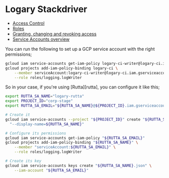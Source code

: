 # Logary Stackdriver


 - [Access Control][access-control]
 - [Roles][roles]
 - [Granting, changing and revoking access][policies]
 - [Service Accounts overview][sa-o]

You can run the following to set up a GCP service account with the right permissions;

```bash
gcloud iam service-accounts get-iam-policy logary-ci-writer@logary-ci.iam.gserviceaccount.com
gcloud projects add-iam-policy-binding logary-ci \
    --member serviceAccount:logary-ci-writer@logary-ci.iam.gserviceaccount.com \
    --role roles/logging.logWriter
```

So in your case, if you're using [Rutta][rutta], you can configure it like this;

```bash
export RUTTA_SA_NAME="logary-rutta"
export PROJECT_ID="corp-stage"
export RUTTA_SA_EMAIL="${RUTTA_SA_NAME}@${PROJECT_ID}.iam.gserviceaccount.com"

# Create it
gcloud iam service-accounts --project "${PROJECT_ID}" create "${RUTTA_SA_NAME}" \
  "--display-name=${RUTTA_SA_NAME}"

# Configure its permissions
gcloud iam service-accounts get-iam-policy "${RUTTA_SA_EMAIL}"
gcloud projects add-iam-policy-binding "${RUTTA_SA_NAME}" \
    --member "serviceAccount:${RUTTA_SA_EMAIL}" \
    --role roles/logging.logWriter

# Create its key
gcloud iam service-accounts keys create "${RUTTA_SA_NAME}.json" \
    --iam-account "${RUTTA_SA_EMAIL}"
```

 [access-control]: https://cloud.google.com/logging/docs/access-control
 [roles]: https://cloud.google.com/iam/docs/granting-roles-to-service-accounts
 [policies]: https://cloud.google.com/iam/docs/granting-changing-revoking-access
 [sa-o]: https://cloud.google.com/iam/docs/understanding-service-accounts
